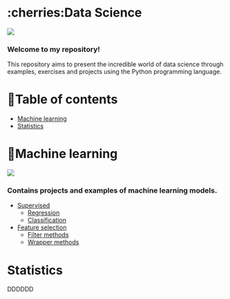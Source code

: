 

<h1 align="left">:cherries:Data Science</h1>

<img src="https://img.shields.io/static/v1?label=DataScience&message=English&color=e07a5f&style=for-the-badge&logo=GitHub">

### Welcome to my repository!

This repository aims to present the incredible world of data science through examples, exercises and projects using the Python programming language.

# :cherries:Table of contents
- [Machine learning](#:cherries:machine-learning)
- [Statistics](#statistics)

# :cherries:Machine learning
<img src="https://www.edureka.co/blog/wp-content/uploads/2018/03/Types-of-Machine-Learning-Waht-is-Machine-Learning-Edureka-2.png">

### Contains projects and examples of machine learning models.
<!--ts-->
  * [Supervised](https://github.com/LucasKiraly/DataScience-EN/tree/master/Machine%20Learning/Supervised)
    * [Regression](https://github.com/LucasKiraly/DataScience-EN/tree/master/Machine%20Learning/Supervised/Regression)
    * [Classification](https://github.com/LucasKiraly/DataScience-EN/tree/master/Machine%20Learning/Supervised/Classification)
  * [Feature selection](https://github.com/LucasKiraly/DataScience-EN/tree/master/Machine%20Learning/Feature%20Selection)
    * [Filter methods](https://github.com/LucasKiraly/DataScience-EN/tree/master/Machine%20Learning/Feature%20Selection/Filter%20Methods)
    * [Wrapper methods](https://github.com/LucasKiraly/DataScience-EN/tree/master/Machine%20Learning/Feature%20Selection/Wrapper%20Methods)
<!--te-->

# Statistics
DDDDDD